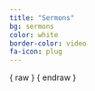 ```yaml
---
title: "Sermons"
bg: sermons
color: white
border-color: video
fa-icon: plug
---
```


{ raw } <?php include("./php/sermons/include.php"); ?> { endraw }
